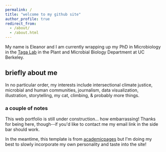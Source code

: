 ```yaml
---
permalink: /
title: "welcome to my github site"
author_profile: true
redirect_from: 
  - /about/
  - /about.html
---
```


My name is Eleanor and I am currently wrapping up my PhD in Microbiology in the [Taga Lab](https://tagalab.berkeley.edu/) in the Plant and Microbial Biology Department at UC Berkeley.

## briefly about me
In no particular order, my interests include intersectional climate justice, microbial and human communities, journalism, data visualization, illustration, storytelling, my cat, climbing, & probably more things.

### a couple of notes

This web portfolio is still under construction... how embarrassing! Thanks for being here, though--if you'd like to contact me my email link in the side bar should work.

In the meantime, this template is from [academicpages](https://academicpages.github.io/) but I'm doing my best to slowly incorporate my own personality and taste into the site!
